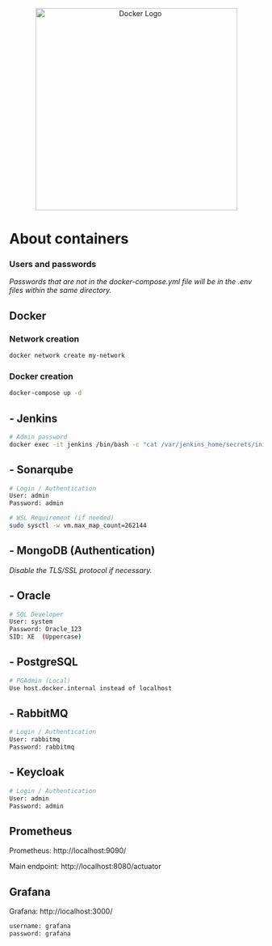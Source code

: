 <p align="center">
  <img src="https://i.imgur.com/z6SRxKv.jpg" width="400" alt="Docker Logo" />
</p>

# About  containers

### Users and passwords

<em>Passwords that are not in the docker-compose.yml file will be in the .env files within the same directory.</em>

## Docker

### Network creation

```bash
docker network create my-network
```

### Docker creation

```bash
docker-compose up -d
```

## - Jenkins

```bash
# Admin password
docker exec -it jenkins /bin/bash -c "cat /var/jenkins_home/secrets/initialAdminPassword"
```

## - Sonarqube

```bash
# Login / Authentication
User: admin
Password: admin

# WSL Requirement (if needed)
sudo sysctl -w vm.max_map_count=262144
```

## - MongoDB (Authentication)

<em>Disable the TLS/SSL protocol if necessary.</em>


## - Oracle

```bash
# SQL Developer
User: system
Password: Oracle_123
SID: XE  (Uppercase)
```

## - PostgreSQL

```bash
# PGAdmin (Local)
Use host.docker.internal instead of localhost
```

## - RabbitMQ

```bash
# Login / Authentication
User: rabbitmq
Password: rabbitmq
```

## - Keycloak

```bash
# Login / Authentication
User: admin
Password: admin
```

## Prometheus


Prometheus: http://localhost:9090/

Main endpoint: http://localhost:8080/actuator

## Grafana

Grafana: http://localhost:3000/

```bash
username: grafana
password: grafana
```